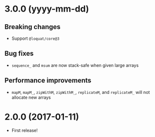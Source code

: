 # 3.0.0 (yyyy-mm-dd)
## Breaking changes
- Support `@loquat/core@3`

## Bug fixes
- `sequence_` and `msum` are now stack-safe when given large arrays

## Performance improvements
- `mapM`, `mapM_`, `zipWithM`, `zipWithM_`, `replicateM`, and `replicateM_` will not allocate new arrays

# 2.0.0 (2017-01-11)
- First release!
